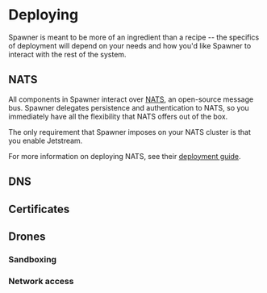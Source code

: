 # Deploying

Spawner is meant to be more of an ingredient than a recipe -- the specifics of
deployment will depend on your needs and how you'd like Spawner to interact
with the rest of the system.

## NATS

All components in Spawner interact over [NATS](https://nats.io/), an open-source
message bus. Spawner delegates persistence and authentication to NATS, so you
immediately have all the flexibility that NATS offers out of the box.

The only requirement that Spawner imposes on your NATS cluster is that you
enable Jetstream.

For more information on deploying NATS, see their [deployment guide](https://docs.nats.io/running-a-nats-service/introduction).

## DNS

## Certificates

## Drones

### Sandboxing

### Network access
